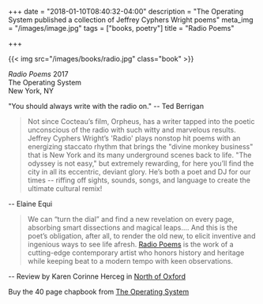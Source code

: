 +++
date = "2018-01-10T08:40:32-04:00"
description = "The Operating System published a collection of Jeffrey Cyphers Wright poems"
meta_img = "/images/image.jpg"
tags = ["books, poetry"]
title = "Radio Poems"

+++

{{< img src="/images/books/radio.jpg" class="book"  >}}

<p><em>Radio Poems</em> 2017<br>The Operating System<br>New York, NY</p> 

"You should always write with the radio on." -- Ted Berrigan

>Not since Cocteau’s film, Orpheus, has a writer tapped into the poetic unconscious of the radio with such witty and marvelous results. Jeffrey Cyphers Wright’s 'Radio' plays nonstop hit poems with an energizing staccato rhythm that brings the "divine monkey business" that is New York and its many underground scenes back to life. "The odyssey is not easy," but extremely rewarding, for here you’ll find the city in all its eccentric, deviant glory. He’s both a poet and DJ for our times -- riffing off sights, sounds, songs, and language to create the ultimate cultural remix! 

-- Elaine Equi

>We can “turn the dial” and find a new revelation on every page, absorbing smart dissections and magical leaps.... And this is the poet’s obligation, after all, to render the old new, to elicit inventive and ingenious ways to see life afresh. [Radio Poems](https://squareup.com/store/the-operating-system/item/radio-poems-jeffrey-cyphers-wright) is the work of a cutting-edge contemporary artist who honors history and heritage while keeping beat to a modern tempo with keen observations. 

-- Review by Karen Corinne Herceg in [North of Oxford](https://northofoxford.wordpress.com/2017/09/01/radio-poems-by-jeffrey-cyphers-wright/)


Buy the 40 page chapbook from [The Operating System](https://squareup.com/store/the-operating-system/item/radio-poems-jeffrey-cyphers-wright)

